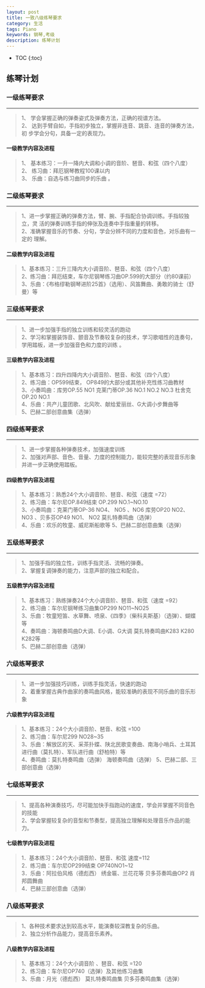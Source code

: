 ```yaml
---
layout: post
title: 一致八级练琴要求
category: 生活
tags: Piano
keywords: 钢琴,考级
description: 练琴计划
--- 
```

* TOC
{:toc}

练琴计划
----------

### 一级练琴要求

-----------------
> 1、 学会掌握正确的弹奏姿式及弹奏方法，正确的视谱方法。      
> 2、 达到手臂自如，手指初步独立，掌握非连音、跳音、连音的弹奏方法，初     步学会分句，具备一定的表现力。         

#### 一级教学内容及进程     

> 1、 基本练习：一升一降内大调和小调的音阶、琶音、和弦（四个八度）   
> 2、 练习曲：拜厄钢琴教程100课以内    
> 3、 乐曲：自选与练习曲同步的乐曲 。     

### 二级练琴要求

--------------------
> 1、进一步掌握正确的弹奏方法，臂、腕、手指配合协调训练。手指较独立，灵      活的弹奏训练手指的伸张及连奏中手指重量的转移。       
> 2、准确掌握音乐的节奏、分句，学会分辨不同的力度和音色，对乐曲有一定的      理解。        

#### 二级教学内容及进程    
    
> 1、基本练习：三升三降内大小调音阶、琶音、和弦（四个八度）    
> 2、练习曲：拜厄结束，车尔尼钢琴练习曲OP.599的大部分（约80课前）       
> 3、乐曲：《布格缪勒钢琴进阶25首》（选用）、风笛舞曲、勇敢的骑士（舒曼）等      

### 三级练琴要求

-----------------------
> 1、进一步加强手指的独立训练和较灵活的跑动        
> 2、学习和掌握装饰音、颤音及节奏较复杂的技术，学习歌唱性的连奏句，学用踏板，进一步加强音色和力度的训练 。     

#### 三级教学内容及进程
    
> 1、基本练习：四升四降内大小调音阶、琶音、和弦（四个八度）    
> 2、练习曲：OP599结束， OP849的大部分或其他补充性练习曲教材    
> 3、小奏鸣曲：库劳OP.55 NO1 克莱门蒂OP.36 NO.1 NO.2 NO.3 杜舍克OP.20 NO.1    
> 4、乐曲：共产儿童团歌、北风吹、献给爱丽丝、G大调小步舞曲等    
>5、巴赫二部创意曲集（选弹）    

### 四级练琴要求

---------------------
> 1、进一步掌握各种弹奏技术，加强速度训练    
> 2、加强对声部、音色、音量、力度的控制能力，能较完整的表现音乐形象并进一步正确使用踏板。      

#### 四级教学内容及进程
   
> 1、基本练习：熟悉24个大小调音阶、琶音、和弦（速度 =72）    
> 2、练习曲：车尔尼OP.849结束 OP.299 NO.1~NO.10        
> 3、小奏鸣曲：克莱门蒂OP-36 NO4、 NO5 、NO6 库劳OP20 NO2、 NO3 、贝多芬OP49 NO1、 NO2 莫扎特奏鸣曲（选弹）     
> 4、乐曲：欢乐的牧童、威尼斯船歌等 5、巴赫二部创意曲集（选弹）    

### 五级练琴要求

-------------------
> 1、加强手指的独立性，训练手指灵活、流畅的弹奏。     
> 2、掌握复调弹奏的能力，注意声部的独立和配合。    

#### 五级教学内容及进程     
  
> 1、基本练习：熟练弹奏24个大小调音阶、琶音、和弦（速度 =92）     
> 2、练习曲：车尔尼钢琴练习曲集OP299 NO11~NO25     
> 3、乐曲：牧童短笛、水草舞、喷泉、《四季》（柴科夫斯基）（选弹）、蝴蝶等    
> 4、奏鸣曲：海顿奏鸣曲D大调、E小调、G大调 莫扎特奏鸣曲K283 K280 K282等    
>5、巴赫二部创意曲（选弹）    

### 六级练琴要求

---------------
> 1、进一步加强技巧训练，训练手指灵活，快速的跑动     
> 2、着重掌握古典作曲家的奏鸣曲风格，能较准确的表现不同乐曲的音乐形象    

#### 六级教学内容及进程       
 
> 1、基本练习：24个大小调音阶、琶音、和弦 =100      
> 2、练习曲：车尔尼299 NO28~35    
> 3、乐曲：解放区的天、采茶扑蝶、陕北民歌变奏曲、南海小哨兵、土耳其进行曲（莫扎特）、军队进行曲（舒柏特）等     
> 4、奏鸣曲：莫扎特奏鸣曲（选弹） 海顿奏鸣曲（选弹） 5、巴赫二部、三部创意曲（选弹）      

### 七级练琴要求

-----------------
> 1、提高各种演奏技巧，尽可能加快手指跑动的速度，学会并掌握不同音色的技能    
> 2、学会掌握较复杂的音型和节奏型，提高独立理解和处理音乐作品的能力。    
 
#### 七级教学内容及进程
  
> 1．基本练习：24个大小调音阶、琶音、和弦 速度=112     
> 2．练习曲：车尔尼OP299结束 OP740NO1~12    
> 3．乐曲：阿拉伯风格（德彪西） 绣金匾、兰花花等 贝多芬奏鸣曲OP2 肖邦圆舞曲    
> 4．巴赫三部创意曲（选弹）    

### 八级练琴要求

----------------
> 1、各种技术要求达到较高水平，能演奏较深教复杂的乐曲。    
> 2、独立分析作品能力，提高音乐素养。    

#### 八级教学内容及进程   
> 1、基本练习：24个大小调音阶 、琶音、和弦 =120    
> 2、练习曲：车尔尼OP740（选弹）及其他练习曲集    
> 3、乐曲：月光（德彪西） 莫扎特奏鸣曲集 贝多芬奏鸣曲集（选弹）      
